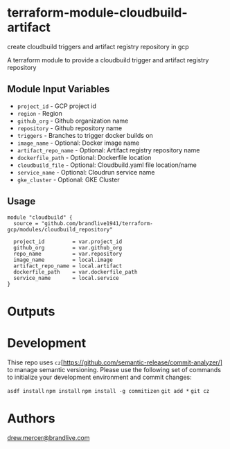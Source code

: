 # terraform-module-cloudbuild-artifact
create cloudbuild triggers and artifact registry repository in gcp

A terraform module to provide a cloudbuild trigger and artifact registry repository

Module Input Variables
----------------------

- `project_id` - GCP project id
- `region` - Region
- `github_org` - Github organization name
- `repository` - Github repository name
- `triggers` - Branches to trigger docker builds on
- `image_name` - Optional: Docker image name
- `artifact_repo_name` - Optional: Artifact registry repository name
- `dockerfile_path` - Optional: Dockerfile location
- `cloudbuild_file` - Optional: Cloudbuild.yaml file location/name
- `service_name` - Optional: Cloudrun service name
- `gke_cluster` - Optional: GKE Cluster 

Usage
-----

```hcl
module "cloudbuild" {
  source = "github.com/brandlive1941/terraform-gcp/modules/cloudbuild_repository"

  project_id         = var.project_id
  github_org         = var.github_org
  repo_name          = var.repository
  image_name         = local.image
  artifact_repo_name = local.artifact
  dockerfile_path    = var.dockerfile_path
  service_name       = local.service
}
```

Outputs
=======


Development
=======

Thise repo uses `cz`[https://github.com/semantic-release/commit-analyzer/] to manage semantic versioning. Please use the following set of commands to initialize your development environment and commit changes:

`asdf install`
`npm install`
`npm install -g commitizen`
`git add *`
`git cz`

Authors
=======

drew.mercer@brandlive.com

